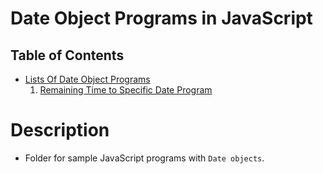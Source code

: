 # Date Object Programs in JavaScript

## Table of Contents
- [Lists Of Date Object Programs]()
    1. [Remaining Time to Specific Date Program]()

# Description
* Folder for sample JavaScript programs with `Date objects`.